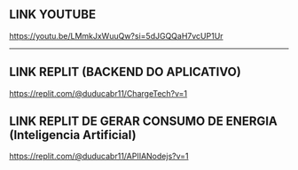 ## LINK YOUTUBE
https://youtu.be/LMmkJxWuuQw?si=5dJGQQaH7vcUP1Ur

---

## LINK REPLIT (BACKEND DO APLICATIVO)
https://replit.com/@duducabr11/ChargeTech?v=1

## LINK REPLIT DE GERAR CONSUMO DE ENERGIA (Inteligencia Artificial)
https://replit.com/@duducabr11/APIIANodejs?v=1
